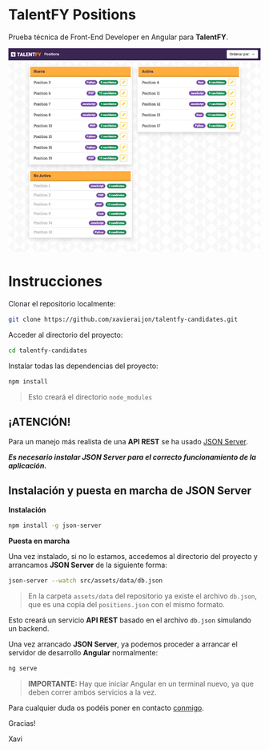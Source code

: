 # TalentFY Positions

Prueba técnica de Front-End Developer en Angular para **TalentFY**.

![TalentFY Positions Screenshot](screenshot.jpg)

# Instrucciones
Clonar el repositorio localmente:

```bash
git clone https://github.com/xavieraijon/talentfy-candidates.git
```

Acceder al directorio del proyecto:

```bash
cd talentfy-candidates
```


Instalar todas las dependencias del proyecto:

```bash
npm install
```
> Esto creará el directorio `node_modules`

## **¡ATENCIÓN!** 
Para un manejo más realista de una **API REST** se ha usado [JSON Server](https://github.com/typicode/json-server).

***Es necesario instalar JSON Server para el correcto funcionamiento de la aplicación.***

## Instalación y puesta en marcha de **JSON Server**

**Instalación**


```bash
npm install -g json-server
```

**Puesta en marcha**

Una vez instalado, si no lo estamos, accedemos al directorio del proyecto y arrancamos **JSON Server** de la siguiente forma:

```bash
json-server --watch src/assets/data/db.json
```
> En la carpeta `assets/data` del repositorio ya existe el archivo `db.json`, que es una copia del `positions.json` con el mismo formato.

Esto creará un servicio **API REST** basado en el archivo `db.json` simulando un backend.

Una vez arrancado **JSON Server**, ya podemos proceder a arrancar el servidor de desarrollo **Angular** normalmente:

```bash
ng serve
```
> **IMPORTANTE:** Hay que iniciar Angular en un terminal nuevo, ya que deben correr ambos servicios a la vez.

Para cualquier duda os podéis poner en contacto [conmigo](mailto:xavi.aijon@gmail.com).


Gracias!

Xavi
